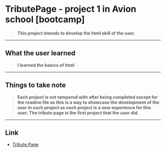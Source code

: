 # TributePage - project 1 in Avion school [bootcamp]
>**This project intends to develop the html skill of the user.**
	
* * * * *

## What the user learned
>**I learned the basics of html**
	
* * * * *

## Things to take note
>**Each project is not tampered with after being completed except for the readme file as this is a way to showcase the development of the user in each project as each project is a new experience for this user. The tribute page is the first project that the user did.**
* * * * *
## Link
- [Tribute Page](https://vincent-larisma.github.io/TributePage/)

